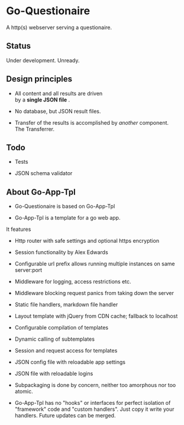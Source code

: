 # Go-Questionaire 

A http(s) webserver serving a questionaire.

## Status 

Under development. Unready.

## Design principles


* All content and all results are driven  
by a __single JSON file__ .

* No database, but JSON result files.

* Transfer of the results is accomplished by _another_ component.  
The Transferrer. 


## Todo

* Tests

* JSON schema validator



## About Go-App-Tpl

* Go-Questionaire is based on Go-App-Tpl

* Go-App-Tpl is a template for a go web app.  

It features

  * Http router with safe settings and optional https encryption

  * Session functionality by Alex Edwards

  * Configurable url prefix allows running multiple instances on same server:port

  * Middleware for logging, access restrictions etc.

  * Middleware blocking request panics from taking down the server

  * Static file handlers, markdown file handler

  * Layout template with jQuery from CDN cache; fallback to localhost 

  * Configurable compilation of templates

  * Dynamic calling of subtemplates

  * Session and request access for templates

  * JSON config file with reloadable app settings 

  * JSON file with reloadable logins


* Subpackaging is done by concern, neither too amorphous nor too atomic. 

* Go-App-Tpl has no "hooks" or interfaces for perfect isolation of "framework" code
and "custom handlers". Just copy it write your handlers. Future updates can be merged.

